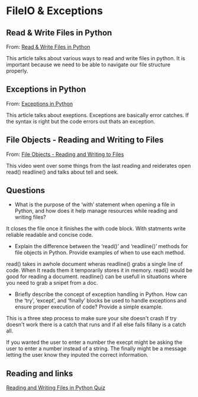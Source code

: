 # FileIO & Exceptions

## Read & Write Files in Python

From: [Read & Write Files in Python](https://realpython.com/read-write-files-python/)

This article talks about various ways to read and write files in python. It is important because we need to be able to navigate our file structure properly.

## Exceptions in Python

From: [Exceptions in Python](https://realpython.com/python-exceptions/)

This article talks about exeptions. Exceptions are basically error catches. If the syntax is right but the code errors out thats an exception.

## File Objects - Reading and Writing to Files

From: [File Objects - Reading and Writing to Files](https://www.youtube.com/watch?v=Uh2ebFW8OYM)

This video went over some things from the last reading and reiderates open read() readline() and talks about tell and seek.

## Questions

- What is the purpose of the ‘with’ statement when opening a file in Python, and how does it help manage resources while reading and writing files?

It closes the file once it finishes the with code block. With statments write reliable readable and concise code.

- Explain the difference between the ‘read()’ and ‘readline()’ methods for file objects in Python. Provide examples of when to use each method.

read() takes in awhole document wheras readline() grabs a single line of code. When It reads them it temporarily stores it in memory. read() would be good for reading a document. readline() can be usefull in situations where you need to grab a snipet from a doc.

- Briefly describe the concept of exception handling in Python. How can the ‘try’, ‘except’, and ‘finally’ blocks be used to handle exceptions and ensure proper execution of code? Provide a simple example.

This is a three step process to make sure your site doesn't crash If try doesn't work there is a catch that runs and if all else fails fillany is a catch all.

If you wanted the user to enter a number the execpt might be asking the user to enter a number instead of a string. The finally might be a message letting the user know they inputed the correct information.

## Reading and links

[Reading and Writing Files in Python Quiz](https://realpython.com/quizzes/read-write-files-python/)
